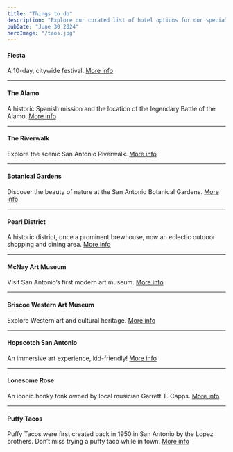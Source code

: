 ```yaml
---
title: "Things to do"
description: "Explore our curated list of hotel options for our special day in Taos. Each offers unique amenities and has been carefully selected to accommodate our guests with comfort and convenience."
pubDate: "June 30 2024"
heroImage: "/taos.jpg"
---
```


<div class="blog">

#### Fiesta

A 10-day, citywide festival.
[More info](https://fiestasanantonio.org/)

---

#### The Alamo

A historic Spanish mission and the location of the legendary Battle of the Alamo.
[More info](https://www.thealamo.org/)

---

#### The Riverwalk

Explore the scenic San Antonio Riverwalk.
[More info](https://www.thesanantonioriverwalk.com/)

---

#### Botanical Gardens

Discover the beauty of nature at the San Antonio Botanical Gardens.
[More info](https://www.sabot.org/)

---

#### Pearl District

A historic district, once a prominent brewhouse, now an eclectic outdoor shopping and dining area.
[More info](https://atpearl.com/)

---

#### McNay Art Museum

Visit San Antonio’s first modern art museum.
[More info](https://www.mcnayart.org/)

---

#### Briscoe Western Art Museum

Explore Western art and cultural heritage.
[More info](https://briscoemuseum.org/)

---

#### Hopscotch San Antonio

An immersive art experience, kid-friendly!
[More info](https://letshopscotch.com/)

---

#### Lonesome Rose

An iconic honky tonk owned by local musician Garrett T. Capps.
[More info](https://www.thelonesomerose.com/)

---

#### Puffy Tacos

Puffy Tacos were first created back in 1950 in San Antonio by the Lopez brothers. Don’t miss trying a puffy taco while in town.
[More info](https://www.henryspuffytacos.com/)

</div>

<style>
.blog a {
    text-decoration: underline;
   color: var( --accent)
  }

.blog h2 {
margin-top: 18px;
font-size: 2em;
}
</style>
